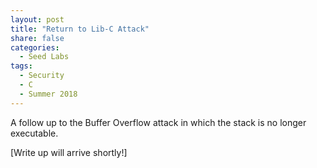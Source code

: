 ```yaml
---
layout: post
title: "Return to Lib-C Attack"
share: false
categories:
  - Seed Labs
tags:
  - Security
  - C
  - Summer 2018
---
```


A follow up to the Buffer Overflow attack in which the stack is no longer executable.

[Write up will arrive shortly!]
